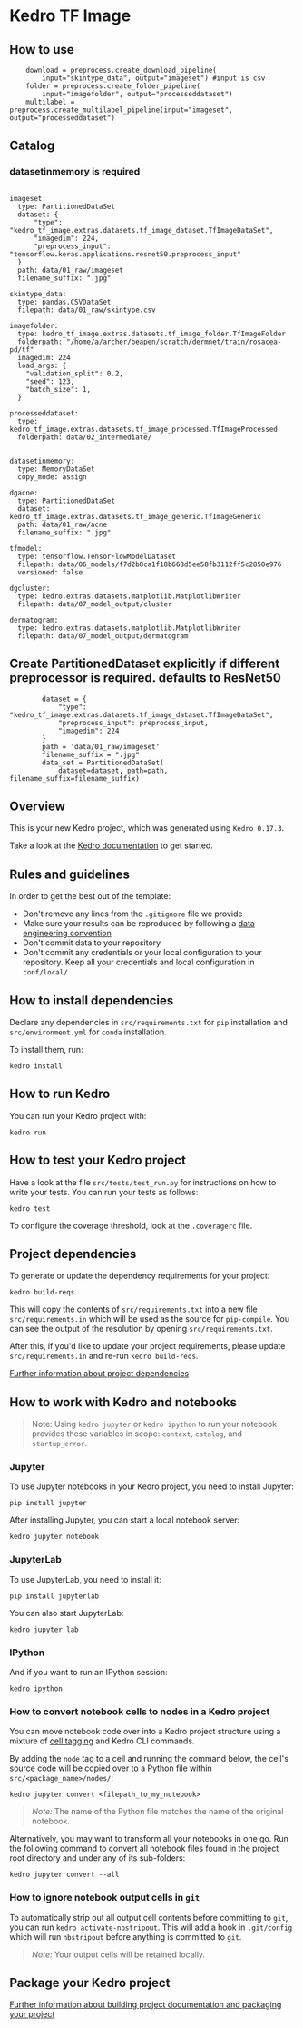 # Kedro TF Image


## How to use
```
    download = preprocess.create_download_pipeline(
        input="skintype_data", output="imageset") #input is csv
    folder = preprocess.create_folder_pipeline(
        input="imagefolder", output="processeddataset")
    multilabel = preprocess.create_multilabel_pipeline(input="imageset", output="processeddataset")

```
## Catalog

### datasetinmemory is required
```

imageset:
  type: PartitionedDataSet
  dataset: {
      "type": "kedro_tf_image.extras.datasets.tf_image_dataset.TfImageDataSet",
      "imagedim": 224,
      "preprocess_input": "tensorflow.keras.applications.resnet50.preprocess_input"
  }
  path: data/01_raw/imageset
  filename_suffix: ".jpg"

skintype_data:
  type: pandas.CSVDataSet
  filepath: data/01_raw/skintype.csv

imagefolder:
  type: kedro_tf_image.extras.datasets.tf_image_folder.TfImageFolder
  folderpath: "/home/a/archer/beapen/scratch/dermnet/train/rosacea-pd/tf"
  imagedim: 224
  load_args: {
    "validation_split": 0.2,
    "seed": 123,
    "batch_size": 1,
  }

processeddataset:
  type: kedro_tf_image.extras.datasets.tf_image_processed.TfImageProcessed
  folderpath: data/02_intermediate/


datasetinmemory:
  type: MemoryDataSet
  copy_mode: assign

dgacne:
  type: PartitionedDataSet
  dataset: kedro_tf_image.extras.datasets.tf_image_generic.TfImageGeneric
  path: data/01_raw/acne
  filename_suffix: ".jpg"

tfmodel:
  type: tensorflow.TensorFlowModelDataset
  filepath: data/06_models/f7d2b8ca1f18b668d5ee58fb3112ff5c2850e976
  versioned: false

dgcluster:
  type: kedro.extras.datasets.matplotlib.MatplotlibWriter
  filepath: data/07_model_output/cluster

dermatogram:
  type: kedro.extras.datasets.matplotlib.MatplotlibWriter
  filepath: data/07_model_output/dermatogram
```

## Create PartitionedDataset explicitly if different preprocessor is required. defaults to ResNet50

```
        dataset = {
            "type": "kedro_tf_image.extras.datasets.tf_image_dataset.TfImageDataSet",
            "preprocess_input": preprocess_input,
            "imagedim": 224
        }
        path = 'data/01_raw/imageset'
        filename_suffix = ".jpg"
        data_set = PartitionedDataSet(
            dataset=dataset, path=path, filename_suffix=filename_suffix)
```

## Overview

This is your new Kedro project, which was generated using `Kedro 0.17.3`.

Take a look at the [Kedro documentation](https://kedro.readthedocs.io) to get started.

## Rules and guidelines

In order to get the best out of the template:

* Don't remove any lines from the `.gitignore` file we provide
* Make sure your results can be reproduced by following a [data engineering convention](https://kedro.readthedocs.io/en/stable/11_faq/01_faq.html#what-is-data-engineering-convention)
* Don't commit data to your repository
* Don't commit any credentials or your local configuration to your repository. Keep all your credentials and local configuration in `conf/local/`

## How to install dependencies

Declare any dependencies in `src/requirements.txt` for `pip` installation and `src/environment.yml` for `conda` installation.

To install them, run:

```
kedro install
```

## How to run Kedro

You can run your Kedro project with:

```
kedro run
```

## How to test your Kedro project

Have a look at the file `src/tests/test_run.py` for instructions on how to write your tests. You can run your tests as follows:

```
kedro test
```

To configure the coverage threshold, look at the `.coveragerc` file.


## Project dependencies

To generate or update the dependency requirements for your project:

```
kedro build-reqs
```

This will copy the contents of `src/requirements.txt` into a new file `src/requirements.in` which will be used as the source for `pip-compile`. You can see the output of the resolution by opening `src/requirements.txt`.

After this, if you'd like to update your project requirements, please update `src/requirements.in` and re-run `kedro build-reqs`.

[Further information about project dependencies](https://kedro.readthedocs.io/en/stable/04_kedro_project_setup/01_dependencies.html#project-specific-dependencies)

## How to work with Kedro and notebooks

> Note: Using `kedro jupyter` or `kedro ipython` to run your notebook provides these variables in scope: `context`, `catalog`, and `startup_error`.

### Jupyter
To use Jupyter notebooks in your Kedro project, you need to install Jupyter:

```
pip install jupyter
```

After installing Jupyter, you can start a local notebook server:

```
kedro jupyter notebook
```

### JupyterLab
To use JupyterLab, you need to install it:

```
pip install jupyterlab
```

You can also start JupyterLab:

```
kedro jupyter lab
```

### IPython
And if you want to run an IPython session:

```
kedro ipython
```

### How to convert notebook cells to nodes in a Kedro project
You can move notebook code over into a Kedro project structure using a mixture of [cell tagging](https://jupyter-notebook.readthedocs.io/en/stable/changelog.html#cell-tags) and Kedro CLI commands.

By adding the `node` tag to a cell and running the command below, the cell's source code will be copied over to a Python file within `src/<package_name>/nodes/`:

```
kedro jupyter convert <filepath_to_my_notebook>
```
> *Note:* The name of the Python file matches the name of the original notebook.

Alternatively, you may want to transform all your notebooks in one go. Run the following command to convert all notebook files found in the project root directory and under any of its sub-folders:

```
kedro jupyter convert --all
```

### How to ignore notebook output cells in `git`
To automatically strip out all output cell contents before committing to `git`, you can run `kedro activate-nbstripout`. This will add a hook in `.git/config` which will run `nbstripout` before anything is committed to `git`.

> *Note:* Your output cells will be retained locally.

## Package your Kedro project

[Further information about building project documentation and packaging your project](https://kedro.readthedocs.io/en/stable/03_tutorial/05_package_a_project.html)